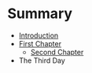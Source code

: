 # Summary

* [Introduction](README.md)
* [First Chapter](chapter1.md)
  * [Second Chapter](chapter2.md)
* The Third Day

